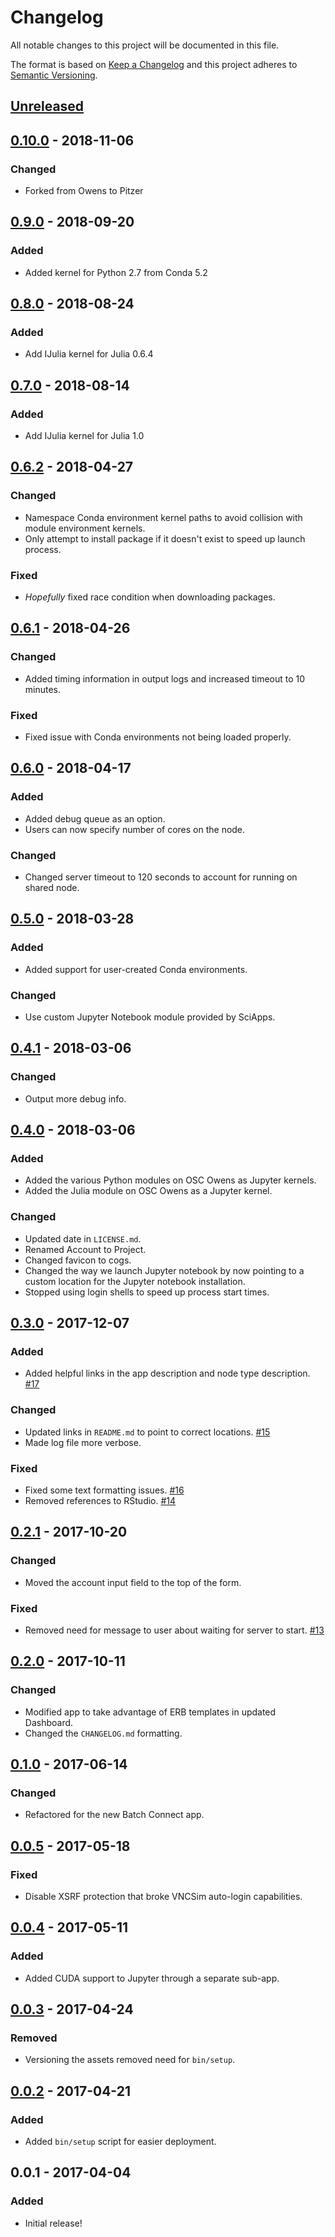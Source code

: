 # Changelog
All notable changes to this project will be documented in this file.

The format is based on [Keep a Changelog](http://keepachangelog.com/en/1.0.0/)
and this project adheres to [Semantic Versioning](http://semver.org/spec/v2.0.0.html).

## [Unreleased]

## [0.10.0] - 2018-11-06
### Changed
- Forked from Owens to Pitzer

## [0.9.0] - 2018-09-20
### Added
- Added kernel for Python 2.7 from Conda 5.2

## [0.8.0] - 2018-08-24
### Added
- Add IJulia kernel for Julia 0.6.4

## [0.7.0] - 2018-08-14
### Added
- Add IJulia kernel for Julia 1.0

## [0.6.2] - 2018-04-27
### Changed
- Namespace Conda environment kernel paths to avoid collision with module
  environment kernels.
- Only attempt to install package if it doesn't exist to speed up launch
  process.

### Fixed
- *Hopefully* fixed race condition when downloading packages.

## [0.6.1] - 2018-04-26
### Changed
- Added timing information in output logs and increased timeout to 10 minutes.

### Fixed
- Fixed issue with Conda environments not being loaded properly.

## [0.6.0] - 2018-04-17
### Added
- Added debug queue as an option.
- Users can now specify number of cores on the node.

### Changed
- Changed server timeout to 120 seconds to account for running on shared node.

## [0.5.0] - 2018-03-28
### Added
- Added support for user-created Conda environments.

### Changed
- Use custom Jupyter Notebook module provided by SciApps.

## [0.4.1] - 2018-03-06
### Changed
- Output more debug info.

## [0.4.0] - 2018-03-06
### Added
- Added the various Python modules on OSC Owens as Jupyter kernels.
- Added the Julia module on OSC Owens as a Jupyter kernel.

### Changed
- Updated date in `LICENSE.md`.
- Renamed Account to Project.
- Changed favicon to cogs.
- Changed the way we launch Jupyter notebook by now pointing to a custom
  location for the Jupyter notebook installation.
- Stopped using login shells to speed up process start times.

## [0.3.0] - 2017-12-07
### Added
- Added helpful links in the app description and node type description.
  [#17](https://github.com/OSC/bc_osc_jupyter_pitzer/issues/17)

### Changed
- Updated links in `README.md` to point to correct locations.
  [#15](https://github.com/OSC/bc_osc_jupyter_pitzer/issues/15)
- Made log file more verbose.

### Fixed
- Fixed some text formatting issues.
  [#16](https://github.com/OSC/bc_osc_jupyter_pitzer/issues/16)
- Removed references to RStudio.
  [#14](https://github.com/OSC/bc_osc_jupyter_pitzer/issues/14)

## [0.2.1] - 2017-10-20
### Changed
- Moved the account input field to the top of the form.

### Fixed
- Removed need for message to user about waiting for server to start.
  [#13](https://github.com/OSC/bc_osc_jupyter_pitzer/issues/13)

## [0.2.0] - 2017-10-11
### Changed
- Modified app to take advantage of ERB templates in updated Dashboard.
- Changed the `CHANGELOG.md` formatting.

## [0.1.0] - 2017-06-14
### Changed
- Refactored for the new Batch Connect app.

## [0.0.5] - 2017-05-18
### Fixed
- Disable XSRF protection that broke VNCSim auto-login capabilities.

## [0.0.4] - 2017-05-11
### Added
- Added CUDA support to Jupyter through a separate sub-app.

## [0.0.3] - 2017-04-24
### Removed
- Versioning the assets removed need for `bin/setup`.

## [0.0.2] - 2017-04-21
### Added
- Added `bin/setup` script for easier deployment.

## 0.0.1 - 2017-04-04
### Added
- Initial release!

[Unreleased]: https://github.com/OSC/bc_osc_jupyter_pitzer/compare/v0.10.0...HEAD
[0.10.0]: https://github.com/OSC/bc_osc_jupyter_pitzer/compare/v0.9.0...v0.10.0 
[0.9.0]: https://github.com/OSC/bc_osc_jupyter_pitzer/compare/v0.8.0...v0.9.0
[0.8.0]: https://github.com/OSC/bc_osc_jupyter_pitzer/compare/v0.7.0...v0.8.0
[0.7.0]: https://github.com/OSC/bc_osc_jupyter_pitzer/compare/v0.6.2...v0.7.0
[0.6.2]: https://github.com/OSC/bc_osc_jupyter_pitzer/compare/v0.6.1...v0.6.2
[0.6.1]: https://github.com/OSC/bc_osc_jupyter_pitzer/compare/v0.6.0...v0.6.1
[0.6.0]: https://github.com/OSC/bc_osc_jupyter_pitzer/compare/v0.5.0...v0.6.0
[0.5.0]: https://github.com/OSC/bc_osc_jupyter_pitzer/compare/v0.4.1...v0.5.0
[0.4.1]: https://github.com/OSC/bc_osc_jupyter_pitzer/compare/v0.4.0...v0.4.1
[0.4.0]: https://github.com/OSC/bc_osc_jupyter_pitzer/compare/v0.3.0...v0.4.0
[0.3.0]: https://github.com/OSC/bc_osc_jupyter_pitzer/compare/v0.2.1...v0.3.0
[0.2.1]: https://github.com/OSC/bc_osc_jupyter_pitzer/compare/v0.2.0...v0.2.1
[0.2.0]: https://github.com/OSC/bc_osc_jupyter_pitzer/compare/v0.1.0...v0.2.0
[0.1.0]: https://github.com/OSC/bc_osc_jupyter_pitzer/compare/v0.0.5...v0.1.0
[0.0.5]: https://github.com/OSC/bc_osc_jupyter_pitzer/compare/v0.0.4...v0.0.5
[0.0.4]: https://github.com/OSC/bc_osc_jupyter_pitzer/compare/v0.0.3...v0.0.4
[0.0.3]: https://github.com/OSC/bc_osc_jupyter_pitzer/compare/v0.0.2...v0.0.3
[0.0.2]: https://github.com/OSC/bc_osc_jupyter_pitzer/compare/v0.0.1...v0.0.2
